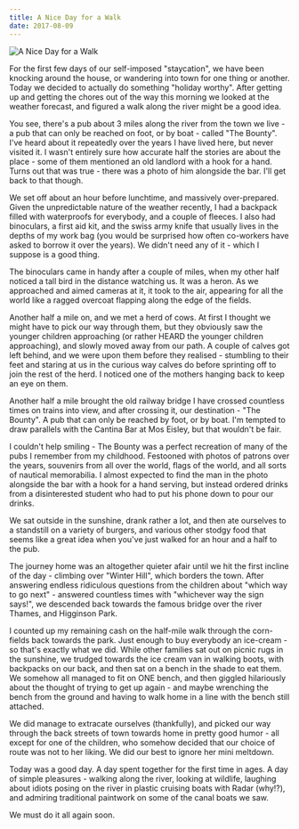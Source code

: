 ```yaml
---
title: A Nice Day for a Walk
date: 2017-08-09
---
```


![A Nice Day for a Walk](https://source.unsplash.com/di8ognBauG0/1600x900)

For the first few days of our self-imposed "staycation", we have been knocking around the house, or wandering into town for one thing or another. Today we decided to actually do something "holiday worthy". After getting up and getting the chores out of the way this morning we looked at the weather forecast, and figured a walk along the river might be a good idea.

You see, there's a pub about 3 miles along the river from the town we live - a pub that can only be reached on foot, or by boat - called "The Bounty". I've heard about it repeatedly over the years I have lived here, but never visited it. I wasn't entirely sure how accurate half the stories are about the place - some of them mentioned an old landlord with a hook for a hand. Turns out that was true - there was a photo of him alongside the bar. I'll get back to that though.

We set off about an hour before lunchtime, and massively over-prepared. Given the unpredictable nature of the weather recently, I had a backpack filled with waterproofs for everybody, and a couple of fleeces. I also had binoculars, a first aid kit, and the swiss army knife that usually lives in the depths of my work bag (you would be surprised how often co-workers have asked to borrow it over the years). We didn't need any of it - which I suppose is a good thing.

The binoculars came in handy after a couple of miles, when my other half noticed a tall bird in the distance watching us. It was a heron. As we approached and aimed cameras at it, it took to the air, appearing for all the world like a ragged overcoat flapping along the edge of the fields.

Another half a mile on, and we met a herd of cows. At first I thought we might have to pick our way through them, but they obviously saw the younger children approaching (or rather HEARD the younger children approaching), and slowly moved away from our path. A couple of calves got left behind, and we were upon them before they realised - stumbling to their feet and staring at us in the curious way calves do before sprinting off to join the rest of the herd. I noticed one of the mothers hanging back to keep an eye on them.

Another half a mile brought the old railway bridge I have crossed countless times on trains into view, and after crossing it, our destination - "The Bounty". A pub that can only be reached by foot, or by boat. I'm tempted to draw parallels with the Cantina Bar at Mos Eisley, but that wouldn't be fair.

I couldn't help smiling - The Bounty was a perfect recreation of many of the pubs I remember from my childhood. Festooned with photos of patrons over the years, souvenirs from all over the world, flags of the world, and all sorts of nautical memorabilia. I almost expected to find the man in the photo alongside the bar with a hook for a hand serving, but instead ordered drinks from a disinterested student who had to put his phone down to pour our drinks.

We sat outside in the sunshine, drank rather a lot, and then ate ourselves to a standstill on a variety of burgers, and various other stodgy food that seems like a great idea when you've just walked for an hour and a half to the pub.

The journey home was an altogether quieter afair until we hit the first incline of the day - climbing over "Winter Hill", which borders the town. After answering endless ridiculous questions from the children about "which way to go next" - answered countless times with "whichever way the sign says!", we descended back towards the famous bridge over the river Thames, and Higginson Park.

I counted up my remaining cash on the half-mile walk through the corn-fields back towards the park. Just enough to buy everybody an ice-cream - so that's exactly what we did. While other families sat out on picnic rugs in the sunshine, we trudged towards the ice cream van in walking boots, with backpacks on our back, and then sat on a bench in the shade to eat them. We somehow all managed to fit on ONE bench, and then giggled hilariously about the thought of trying to get up again - and maybe wrenching the bench from the ground and having to walk home in a line with the bench still attached.

We did manage to extracate ourselves (thankfully), and picked our way through the back streets of town towards home in pretty good humor - all except for one of the children, who somehow decided that our choice of route was not to her liking. We did our best to ignore her mini meltdown.

Today was a good day. A day spent together for the first time in ages. A day of simple pleasures - walking along the river, looking at wildlife, laughing about idiots posing on the river in plastic cruising boats with Radar (why!?), and admiring traditional paintwork on some of the canal boats we saw.

We must do it all again soon.